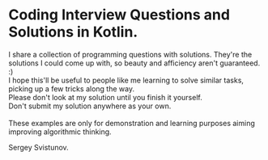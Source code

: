 # Coding Interview Questions and Solutions in Kotlin.
I share a collection of programming questions with solutions. They're the solutions I could come up with, so beauty and afficiency aren't guaranteed. :) 
<br> I hope this'll be useful to people like me learning to solve similar tasks, picking up a few tricks along the way.
<br>
Please don't look at my solution until you finish it yourself. <br>
Don't submit my solution anywhere as your own. <br>
<br>
These examples are only for demonstration and learning purposes aiming improving algorithmic thinking. 

Sergey Svistunov.
